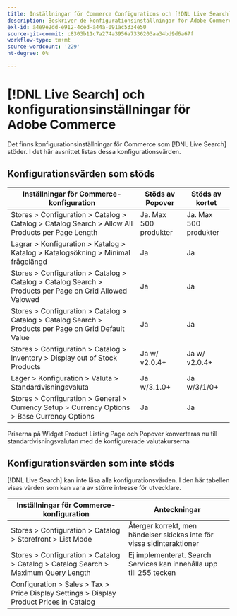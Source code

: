 ```yaml
---
title: Inställningar för Commerce Configurations och [!DNL Live Search] '
description: Beskriver de konfigurationsinställningar för Adobe Commerce som [!DNL Live Search] kan läsa.
exl-id: a4e9e2dd-e912-4ced-a44a-091ac5334e50
source-git-commit: c8303b11c7a274a3956a7336203aa34bd9d6a67f
workflow-type: tm+mt
source-wordcount: '229'
ht-degree: 0%

---
```


# [!DNL Live Search] och konfigurationsinställningar för Adobe Commerce

Det finns konfigurationsinställningar för Commerce som [!DNL Live Search] stöder. I det här avsnittet listas dessa konfigurationsvärden.

## Konfigurationsvärden som stöds

| Inställningar för Commerce-konfiguration | Stöds av Popover | Stöds av kortet |
|---|---|---|
| Stores > Configuration > Catalog > Catalog > Catalog Search > Allow All Products per Page Length | Ja. Max 500 produkter | Ja. Max 500 produkter |
| Lagrar > Konfiguration > Katalog > Katalog > Katalogsökning > Minimal frågelängd | Ja | Ja |
| Stores > Configuration > Catalog > Catalog > Catalog Search > Products per Page on Grid Allowed Valowed | Ja | Ja |
| Stores > Configuration > Catalog > Catalog > Catalog Search > Products per Page on Grid Default Value | Ja | Ja |
| Stores > Configuration > Catalog > Inventory > Display out of Stock Products | Ja w/ v2.0.4+ | Ja w/ v2.0.4+ |
| Lager > Konfiguration > Valuta > Standardvisningsvaluta | Ja w/3.1.0+ | Ja w/3/1/0+ |
| Stores > Configuration > General > Currency Setup > Currency Options > Base Currency Options | Ja | Ja |

Priserna på Widget Product Listing Page och Popover konverteras nu till standardvisningsvalutan med de konfigurerade valutakurserna

## Konfigurationsvärden som inte stöds

[!DNL Live Search] kan inte läsa alla konfigurationsvärden. I den här tabellen visas värden som kan vara av större intresse för utvecklare.

| Inställningar för Commerce-konfiguration | Anteckningar |
|---|---|
| Stores > Configuration > Catalog > Storefront > List Mode | Återger korrekt, men händelser skickas inte för vissa sidinteraktioner |
| Stores > Configuration > Catalog > Catalog > Catalog Search > Maximum Query Length | Ej implementerat. Search Services kan innehålla upp till 255 tecken |
| Configuration > Sales > Tax > Price Display Settings > Display Product Prices in Catalog |  |
